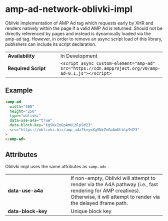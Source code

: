 # amp-ad-network-oblivki-impl

Oblivki implementation of AMP Ad tag which requests early by XHR and renders natively within the page if a valid AMP Ad is returned. Should not be directly referenced by pages and instead is dynamically loaded via the amp-ad tag. However, in order to remove an async script load of this library, publishers can include its script declaration.

<table>
  <tr>
    <td class="col-fourty" width="40%"><strong>Availability</strong></td>
    <td>In Development</td>
  </tr>
  <tr>
    <td class="col-fourty"><strong>Required Script</strong></td>
    <td><code>&lt;script async custom-element="amp-ad" src="https://cdn.ampproject.org/v0/amp-ad-0.1.js">&lt;/script></code></td>
  </tr>
</table>

## Example

```html
<amp-ad
  width="300"
  height="250"
  type="oblivki"
  data-use-a4a="true"
  data-block-key="XgSNxZnGpAmULblp9d23"
  src="https://oblivki.biz/amp_a4a?key=XgSNxZnGpAmULblp9d23"
>
</amp-ad>
```

## Attributes

Oblivki impl uses the same attributes as `<amp-ad>` .

<table>
  <tr>
    <td width="40%"><strong>data-use-a4a</strong></td>
    <td>If non-empty, Oblivki will attempt to render via the A4A
    pathway (i.e., fast rendering for AMP creatives).  Otherwise, it will attempt
    to render via the delayed iframe path.</td>
  </tr>
  <tr>
    <td width="40%"><strong>data-block-key</strong></td>
    <td>Unique block key</td>
  </tr>
</table>
